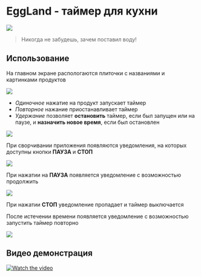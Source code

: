# EggLand - таймер для кухни
![](https://i.imgur.com/clC0y9L.png) 
> Никогда не забудешь, зачем поставил воду!
## Использование
На главном экране распологаются плиточки с названиями и картинками продуктов

![](https://i.imgur.com/Xk0zsGE.png)

* _Одиночное_ нажатие на продукт запускает таймер
* _Повторное_ нажание приостанавливает таймер
* _Удержание_ позволяет **остановить** таймер, если был запущен или на паузе, и **назначить новое время**, если был остановлен

![](https://i.imgur.com/b0jl8U1.png)

При сворчивании приложения появляются уведомления, на которых доступны кнопки **ПАУЗА** и **СТОП**

![](https://i.imgur.com/wTcB1D0.png)

При нажатии на **ПАУЗА** появляется уведомление с возможностью продолжить

![](https://i.imgur.com/IiYRWcj.png)

При нажатии **СТОП** уведомление пропадает и таймер выключается

После истечении времени появляется уведомление с возможностью запустить таймер повторно

![](https://i.imgur.com/xQuYajX.png)


## Видео демонстрация

[![Watch the video](https://img.youtube.com/vi/yZyCI8YWFjw/maxresdefault.jpg "Смотреть на YouTube")](https://youtu.be/yZyCI8YWFjw)
